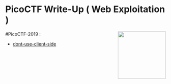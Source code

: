 # PicoCTF Write-Up ( Web Exploitation )

<img align="right" width="150" src="https://i.pinimg.com/originals/94/ea/c8/94eac835763ea2c2b63c069cedbed22f.gif">

<!--
Available Write Up : ~

PicoCTF 2019
PicoCTF 2021
picoMini by redpwn
PicoCTF 2022
PicoCTF 2023
PicoCTF 2024
-->

#PicoCTF-2019 : 
- [dont-use-client-side](#dont-use-client-side)
